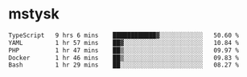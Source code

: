 # mstysk

<!--START_SECTION:waka-->

```txt
TypeScript   9 hrs 6 mins    ████████████▓░░░░░░░░░░░░   50.60 %
YAML         1 hr 57 mins    ██▓░░░░░░░░░░░░░░░░░░░░░░   10.84 %
PHP          1 hr 47 mins    ██▒░░░░░░░░░░░░░░░░░░░░░░   09.97 %
Docker       1 hr 46 mins    ██▒░░░░░░░░░░░░░░░░░░░░░░   09.83 %
Bash         1 hr 29 mins    ██░░░░░░░░░░░░░░░░░░░░░░░   08.27 %
```

<!--END_SECTION:waka-->
